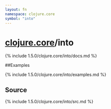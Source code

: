 ```yaml
---
layout: fn
namespace: clojure.core
symbol: "into"
---
```


# [clojure.core](../)/into

{% include 1.5.0/clojure.core/into/docs.md %}

##Examples

{% include 1.5.0/clojure.core/into/examples.md %}
## Source
{% include 1.5.0/clojure.core/into/src.md %}

